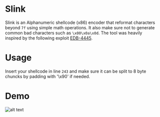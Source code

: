 # Slink
Slink is an Alphanumeric shellcode (x86) encoder that reformat characters beyond `7f` using simple math operations. It also make sure not to generate common bad characters such as `\x00\x0a\x0d`. The tool was heavily inspired by the following exploit [EDB-4445](https://exploit-db/exploits/44455/).

# Usage
Insert your shellcode in line `243` and make sure it can be split to 8 byte chuncks by padding with '\x90' if needed.

# Demo
![alt text](https://github.com/ihack4falafel/Slink/blob/master/PoC.gif)
